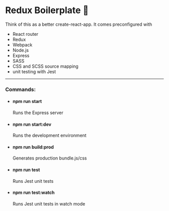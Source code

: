# Redux Boilerplate :rocket:
Think of this as a better create-react-app. It comes preconfigured with 
-   React router 
-   Redux 
-   Webpack 
-   Node.js
-   Express 
-   SASS 
-   CSS and SCSS source mapping 
-   unit testing with Jest

---
### Commands: 

-   #### npm run start
    Runs the Express server

-   #### npm run start:dev
    Runs the development environment

-   #### npm run build:prod
    Generates production bundle.js/css

-   #### npm run test
    Runs Jest unit tests

-   #### npm run test:watch
    Runs Jest unit tests in watch mode